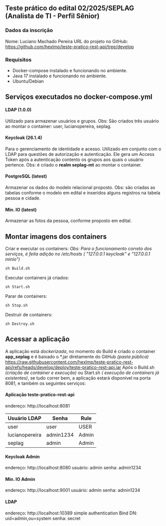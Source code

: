 ## Teste prático do edital 02/2025/SEPLAG (Analista de TI - Perfil Sênior)

### Dados da inscrição
Nome: Luciano Machado Pereira
URL do projeto no GitHub: https://github.com/hexlmp/teste-pratico-rest-api/tree/develop

### Requisitos
- Docker-compose instalado e funcionando no ambiente.
- Java 17 instalado e funcionando no ambiente.
- Ubuntu/Debian

## Serviços executados no docker-compose.yml

#### LDAP (1.0.0)
Utilizado para armazenar usuários e grupos. 
Obs: São criados três usuário ao montar o container: user, lucianopereira, seplag.

#### Keycloak (26.1.4)
Para o gerenciamento de identidade e acesso. Utilizado em conjunto com o LDAP para questões de autorização e autenticação. 
Ele gera um Access Token após a autenticação contento os grupos aos quais o usuário pertence.
Obs: é criado o **realm seplag-mt** ao montar o container. 

#### PostgreSQL (latest)
Armazenar os dados do modelo relacional proposto.
Obs: são criadas as tabelas conforme o modelo em edital e inseridos alguns registros na tabela pessoa e cidade.

#### Min. IO (latest)
Armazenar as fotos da pessoa, conforme proposto em edital.

## Montar imagens dos containers

Criar e executar os containers:
*Obs: Para o funcionamento correto dos serviços, é feita adição no /etc/hosts ( "127.0.0.1    keycloak" e "127.0.0.1    minio")* 

    sh Build.sh 

Executar containers já criados:

    sh Start.sh 

Parar de containers:

    sh Stop.sh 

Destruir de containers:

    sh Destroy.sh 


## Acessar a aplicação

A aplicação está *dockerizada*, no momento do Build é criado o container **app_seplag** e é baixado o *.jar diretamente do GitHub *(pasta pública)*  https://raw.githubusercontent.com/hexlmp/teste-pratico-rest-api/refs/heads/develop/deploy/teste-pratico-rest-api.jar 
Após o Build.sh *(criação de container e execução)* ou Start.sh *( execução de containers já existentes)*, se tudo correr bem, a aplicação estará disponível na porta 8081, e também os seguintes serviços:

#### Aplicação teste-pratico-rest-api
endereço: http://localhost:8081
 
|Usuário LDAP|Senha|Rule|
|--|--|--|
|user|user|USER|
|lucianopereira|admin1234|Admin|
|seplag|admin|Admin|

#### Keycloak Admin
endereço:  http://localhost:8080
usuário: admin
senha: admin1234

#### Min. IO Admin
endereço:  http://localhost:9001
usuário: admin
senha: admin1234

#### LDAP
endereço:  http://localhost:10389
simple authentication
Bind DN: uid=admin,ou=system
senha: secret


